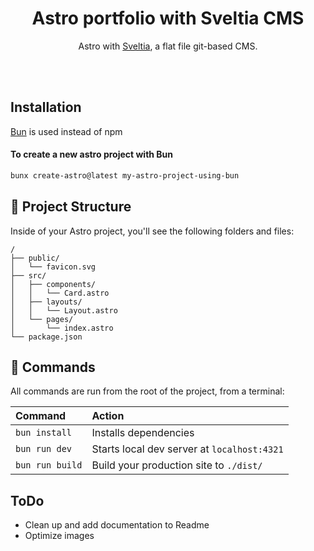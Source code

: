 <h1 align="center">Astro portfolio with Sveltia CMS</h1>

<p align="center">
  Astro with <a href="https://github.com/sveltia/sveltia-cms">Sveltia</a>, a flat file git-based CMS.

</p>

<br>

<br>

## Installation

<a href="https://docs.astro.build/en/recipes/bun/">Bun</a> is used instead of npm

#### To create a new astro project with Bun

```sh
bunx create-astro@latest my-astro-project-using-bun
```

## 🚀 Project Structure

Inside of your Astro project, you'll see the following folders and files:

```text
/
├── public/
│   └── favicon.svg
├── src/
│   ├── components/
│   │   └── Card.astro
│   ├── layouts/
│   │   └── Layout.astro
│   └── pages/
│       └── index.astro
└── package.json
```

## 🧞 Commands

All commands are run from the root of the project, from a terminal:

| Command         | Action                                      |
| :-------------- | :------------------------------------------ |
| `bun install`   | Installs dependencies                       |
| `bun run dev`   | Starts local dev server at `localhost:4321` |
| `bun run build` | Build your production site to `./dist/`     |

## ToDo

- Clean up and add documentation to Readme
- Optimize images
